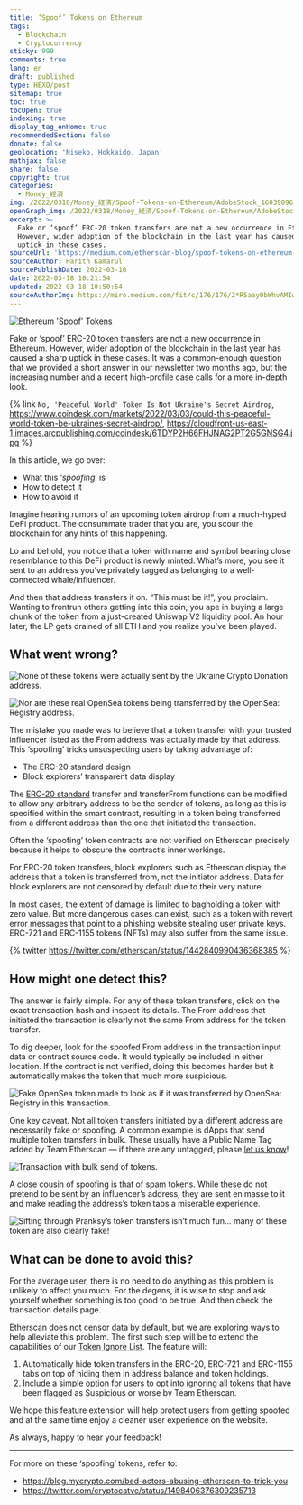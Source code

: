 ```yaml
---
title: ‘Spoof’ Tokens on Ethereum
tags:
  - Blockchain
  - Cryptocurrency
sticky: 999
comments: true
lang: en
draft: published
type: HEXO/post
sitemap: true
toc: true
tocOpen: true
indexing: true
display_tag_onHome: true
recommendedSection: false
donate: false
geolocation: 'Niseko, Hokkaido, Japan'
mathjax: false
share: false
copyright: true
categories:
  - Money_経済
img: /2022/0318/Money_経済/Spoof-Tokens-on-Ethereum/AdobeStock_160390960.svg
openGraph_img: /2022/0318/Money_経済/Spoof-Tokens-on-Ethereum/AdobeStock_160390960.png
excerpt: >-
  Fake or ‘spoof’ ERC-20 token transfers are not a new occurrence in Ethereum.
  However, wider adoption of the blockchain in the last year has caused a sharp
  uptick in these cases.
sourceUrl: 'https://medium.com/etherscan-blog/spoof-tokens-on-ethereum-c2ad882d9cf6'
sourceAuthor: Harith Kamarul
sourcePublishDate: 2022-03-10
date: 2022-03-18 10:21:54
updated: 2022-03-18 10:50:54
sourceAuthorImg: https://miro.medium.com/fit/c/176/176/2*R5aay0bWhvAMIw-a-aKkzA.jpeg
---
```

 ![Ethereum 'Spoof' Tokens](./Spoof-Tokens-on-Ethereum/1_RXlVHMo6jwRxl4nDE3TW4w.jpeg)

 Fake or ‘spoof’ ERC-20 token transfers are not a new occurrence in Ethereum. However, wider adoption of the blockchain in the last year has caused a sharp uptick in these cases. It was a common-enough question that we provided a short answer in our newsletter two months ago, but the increasing number and a recent high-profile case calls for a more in-depth look.

 {% link `No, 'Peaceful World' Token Is Not Ukraine's Secret Airdrop`, https://www.coindesk.com/markets/2022/03/03/could-this-peaceful-world-token-be-ukraines-secret-airdrop/, https://cloudfront-us-east-1.images.arcpublishing.com/coindesk/6TDYP2H66FHJNAG2PT2G5GNSG4.jpg %}

 In this article, we go over:

 * What this ‘*spoofing*’ is
 * How to detect it
 * How to avoid it

 Imagine hearing rumors of an upcoming token airdrop from a much-hyped DeFi product. The consummate trader that you are, you scour the blockchain for any hints of this happening.

 Lo and behold, you notice that a token with name and symbol bearing close resemblance to this DeFi product is newly minted. What’s more, you see it sent to an address you’ve privately tagged as belonging to a well-connected whale/influencer.

 And then that address transfers it on. “This must be it!”, you proclaim. Wanting to frontrun others getting into this coin, you ape in buying a large chunk of the token from a just-created Uniswap V2 liquidity pool. An hour later, the LP gets drained of all ETH and you realize you’ve been played.

## What went wrong?

 ![None of these tokens were actually sent by the Ukraine Crypto Donation address.](./Spoof-Tokens-on-Ethereum/1_0oe2oFfcqQvEZWUOzH2rNA.png)

 ![Nor are these real OpenSea tokens being transferred by the OpenSea: Registry address.](./Spoof-Tokens-on-Ethereum/1_8TbIFQAwk5ocKBf8uj8jcw.png)

 The mistake you made was to believe that a token transfer with your trusted influencer listed as the From address was actually made by that address. This ‘spoofing’ tricks unsuspecting users by taking advantage of:

 * The ERC-20 standard design
 * Block explorers’ transparent data display

 The [ERC-20 standard](https://eips.ethereum.org/EIPS/eip-20) transfer and transferFrom functions can be modified to allow any arbitrary address to be the sender of tokens, as long as this is specified within the smart contract, resulting in a token being transferred from a different address than the one that initiated the transaction.

 Often the ‘spoofing’ token contracts are not verified on Etherscan precisely because it helps to obscure the contract’s inner workings.
 
 For ERC-20 token transfers, block explorers such as Etherscan display the address that a token is transferred from, not the initiator address. Data for block explorers are not censored by default due to their very nature.

 In most cases, the extent of damage is limited to bagholding a token with zero value. But more dangerous cases can exist, such as a token with revert error messages that point to a phishing website stealing user private keys. ERC-721 and ERC-1155 tokens (NFTs) may also suffer from the same issue.

 {% twitter https://twitter.com/etherscan/status/1442840990436368385 %}

## How might one detect this?
 The answer is fairly simple. For any of these token transfers, click on the exact transaction hash and inspect its details. The From address that initiated the transaction is clearly not the same From address for the token transfer.

 To dig deeper, look for the spoofed From address in the transaction input data or contract source code. It would typically be included in either location. If the contract is not verified, doing this becomes harder but it automatically makes the token that much more suspicious.

 ![Fake OpenSea token made to look as if it was transferred by OpenSea: Registry in this transaction.](./Spoof-Tokens-on-Ethereum/1_cM6KIoJa3MWILPNg3-Aixw.png)

 One key caveat. Not all token transfers initiated by a different address are necessarily fake or spoofing. A common example is dApps that send multiple token transfers in bulk. These usually have a Public Name Tag added by Team Etherscan — if there are any untagged, please [let us know](https://etherscan.io/contactus?id=5)!

 ![Transaction with bulk send of tokens.](./Spoof-Tokens-on-Ethereum/1_Olvbm1CvYB56LSVNO2bOBQ.png)

 A close cousin of spoofing is that of spam tokens. While these do not pretend to be sent by an influencer’s address, they are sent en masse to it and make reading the address’s token tabs a miserable experience.

 ![Sifting through Pranksy’s token transfers isn’t much fun… many of these token are also clearly fake!](./Spoof-Tokens-on-Ethereum/1_4uLPvjZ3_aJfhECPC5bKCQ.png)


## What can be done to avoid this?
 For the average user, there is no need to do anything as this problem is unlikely to affect you much. For the degens, it is wise to stop and ask yourself whether something is too good to be true. And then check the transaction details page.
 
 Etherscan does not censor data by default, but we are exploring ways to help alleviate this problem. The first such step will be to extend the capabilities of our [Token Ignore List](https://etherscan.io/mytokenignore). The feature will:

 1. Automatically hide token transfers in the ERC-20, ERC-721 and ERC-1155 tabs on top of hiding them in address balance and token holdings.
 2. Include a simple option for users to opt into ignoring all tokens that have been flagged as Suspicious or worse by Team Etherscan.

 We hope this feature extension will help protect users from getting spoofed and at the same time enjoy a cleaner user experience on the website.

 As always, happy to hear your feedback!

---

 For more on these ‘spoofing’ tokens, refer to:

 * https://blog.mycrypto.com/bad-actors-abusing-etherscan-to-trick-you
 * https://twitter.com/cryptocatvc/status/1498406376309235713